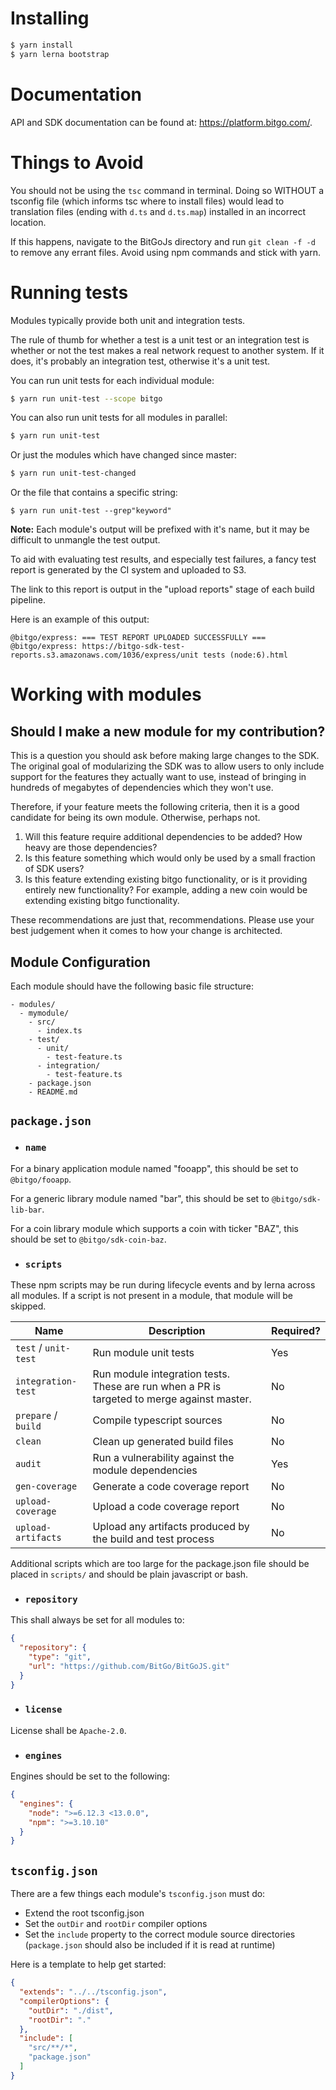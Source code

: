 # Installing

```bash
$ yarn install
$ yarn lerna bootstrap
```

# Documentation
API and SDK documentation can be found at: https://platform.bitgo.com/.

# Things to Avoid
You should not be using the `tsc` command in terminal. Doing so WITHOUT a tsconfig file
(which informs tsc where to install files) would lead to translation files
(ending with `d.ts` and `d.ts.map`) installed in an incorrect location.

If this happens, navigate to the BitGoJs directory and run `git clean -f -d` to remove
any errant files. Avoid using npm commands and stick with yarn.

# Running tests

Modules typically provide both unit and integration tests.

The rule of thumb for whether a test is a unit test or an integration test is whether or not the test makes a real network request to another system. If it does, it's probably an integration test, otherwise it's a unit test.

You can run unit tests for each individual module:
```bash
$ yarn run unit-test --scope bitgo
```

You can also run unit tests for all modules in parallel:
```bash
$ yarn run unit-test
```

Or just the modules which have changed since master:
```bash
$ yarn run unit-test-changed
```

Or the file that contains a specific string:
```
$ yarn run unit-test --grep"keyword"
```


**Note:** Each module's output will be prefixed with it's name, but it may be difficult to unmangle the test output.

To aid with evaluating test results, and especially test failures, a fancy test report is generated by the CI system and uploaded to S3.

The link to this report is output in the "upload reports" stage of each build pipeline.

Here is an example of this output:
```
@bitgo/express: === TEST REPORT UPLOADED SUCCESSFULLY ===
@bitgo/express: https://bitgo-sdk-test-reports.s3.amazonaws.com/1036/express/unit tests (node:6).html
```

# Working with modules

## Should I make a new module for my contribution?

This is a question you should ask before making large changes to the SDK. The original goal of modularizing the SDK was
to allow users to only include support for the features they actually want to use, instead of bringing in hundreds of
megabytes of dependencies which they won't use.

Therefore, if your feature meets the following criteria, then it is a good candidate for being its own module.
Otherwise, perhaps not.

1. Will this feature require additional dependencies to be added? How heavy are those dependencies?
1. Is this feature something which would only be used by a small fraction of SDK users?
1. Is this feature extending existing bitgo functionality, or is it providing entirely new functionality? For example,
   adding a new coin would be extending existing bitgo functionality.

These recommendations are just that, recommendations. Please use your best judgement when it comes to how your change is
architected.

## Module Configuration
Each module should have the following basic file structure:
```
- modules/
  - mymodule/
    - src/
      - index.ts
    - test/
      - unit/
        - test-feature.ts
      - integration/
        - test-feature.ts
    - package.json
    - README.md
```

## `package.json`

* ### `name`
For a binary application module named "fooapp", this should be set to `@bitgo/fooapp`.

For a generic library module named "bar", this should be set to `@bitgo/sdk-lib-bar`.

For a coin library module which supports a coin with ticker "BAZ", this should be set to `@bitgo/sdk-coin-baz`.

* ### `scripts`

These npm scripts may be run during lifecycle events and by lerna across all modules. If a script is not present in a module, that module will be skipped.

| Name | Description | Required? |
| --- | --- | --- |
| `test` / `unit-test` | Run module unit tests | Yes |
| `integration-test` | Run module integration tests. These are run when a PR is targeted to merge against master. | No |
| `prepare` / `build` | Compile typescript sources | No |
| `clean` | Clean up generated build files | No |
| `audit` | Run a vulnerability against the module dependencies | Yes |
| `gen-coverage` | Generate a code coverage report | No |
| `upload-coverage` | Upload a code coverage report | No |
| `upload-artifacts` | Upload any artifacts produced by the build and test process | No |

Additional scripts which are too large for the package.json file should be placed in `scripts/` and should be plain javascript or bash.

* ### `repository`

This shall always be set for all modules to:
```json
{
  "repository": {
    "type": "git",
    "url": "https://github.com/BitGo/BitGoJS.git"
  }
}
```

* ### `license`

License shall be `Apache-2.0`.

* ### `engines`

Engines should be set to the following:
```json
{
  "engines": {
    "node": ">=6.12.3 <13.0.0",
    "npm": ">=3.10.10"
  }
}
```

## `tsconfig.json`

There are a few things each module's `tsconfig.json` must do:
* Extend the root tsconfig.json
* Set the `outDir` and `rootDir` compiler options
* Set the `include` property to the correct module source directories (`package.json` should also be included if it is read at runtime)

Here is a template to help get started:
```json
{
  "extends": "../../tsconfig.json",
  "compilerOptions": {
    "outDir": "./dist",
    "rootDir": "."
  },
  "include": [
    "src/**/*",
    "package.json"
  ]
}
```

